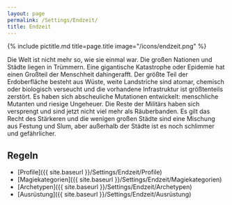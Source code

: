 ```yaml
---
layout: page
permalink: /Settings/Endzeit/
title: Endzeit
---
```


{% include pictitle.md title=page.title image="/icons/endzeit.png" %}

Die Welt ist nicht mehr so, wie sie einmal war. Die großen Nationen und Städte liegen in Trümmern. Eine gigantische Katastrophe oder Epidemie hat einen Großteil der Menschheit dahingerafft. Der größte Teil der Erdoberfläche besteht aus Wüste, weite Landstriche sind atomar, chemisch oder biologisch verseucht und die vorhandene Infrastruktur ist größtenteils zerstört. Es haben sich abscheuliche Mutationen entwickelt: menschliche Mutanten und riesige Ungeheuer. Die Reste der Militärs haben sich versprengt und sind jetzt nicht viel mehr als Räuberbanden. Es gilt das Recht des Stärkeren und die wenigen großen Städte sind eine Mischung aus Festung und Slum, aber außerhalb der Städte ist es noch schlimmer und gefährlicher.

## Regeln

- [Profile]({{ site.baseurl }}/Settings/Endzeit/Profile)
- [Magiekategorien]({{ site.baseurl }}/Settings/Endzeit/Magiekategorien)
- [Archetypen]({{ site.baseurl }}/Settings/Endzeit/Archetypen)
- [Ausrüstung]({{ site.baseurl }}/Settings/Endzeit/Ausrüstung)
